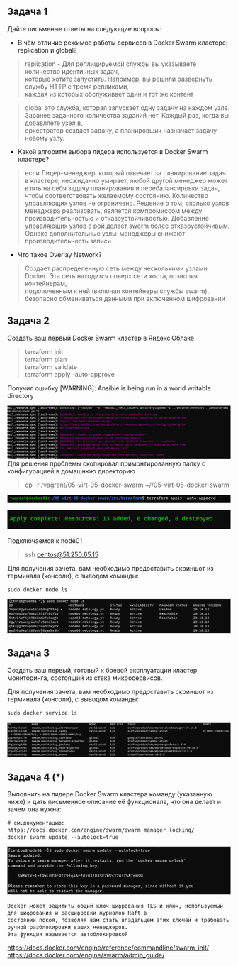 
## Задача 1

Дайте письменые ответы на следующие вопросы:

- В чём отличие режимов работы сервисов в Docker Swarm кластере: replication и global?
>replication -   Для реплицируемой службы вы указываете количество идентичных задач,  
> которые хотите запустить. Например, вы решили развернуть службу HTTP с тремя репликами,  
> каждая из которых обслуживает один и тот же контент
 
> global  это служба, которая запускает одну задачу на каждом узле.  
> Заранее заданного количества заданий нет. Каждый раз, когда вы добавляете узел в,  
> оркестратор создает задачу, а планировщик назначает задачу новому узлу.

- Какой алгоритм выбора лидера используется в Docker Swarm кластере?
>если Лидер-менеджер, который отвечает за планирование задач в кластере, неожиданно умирает,
любой другой менеджер может взять на себя задачу планирования и перебалансировки задач, 
чтобы соответствовать желаемому состоянию.
> Количество управляющих узлов не ограничено. Решение о том, сколько узлов менеджера реализовать,
> является компромиссом между производительностью и отказоустойчивостью. Добавление управляющих узлов в рой делает 
> sworm более отказоустойчивым.
> Однако дополнительные узлы-менеджеры снижают производительность записи

- Что такое Overlay Network?
>Создает распределенную сеть между несколькими узлами Docker. Эта сеть находится поверх сети хоста, позволяя контейнерам,   
> подключенным к ней (включая контейнеры службы swarm), безопасно обмениваться данными при включенном шифровании

## Задача 2

Создать ваш первый Docker Swarm кластер в Яндекс.Облаке 
>terraform init  
>terraform plan  
> terraform validate  
> terraform apply -auto-approve

Получил ошибку 
[WARNING]: Ansible is being run in a world writable directory  
 
![img.png](img.png)
Для решения проблемы скопировал примонтированную папку с конфигурацией в домашнюю директорию  
>cp -r /vagrant/05-virt-05-docker-swarm ~//05-virt-05-docker-swarm   

![img_2.png](img_2.png)

![img_3.png](img_3.png)

Подключаемся к node01
>ssh centos@51.250.65.15  

Для получения зачета, вам необходимо предоставить скриншот из терминала (консоли), с выводом команды:
```
sudo docker node ls
```
![img_4.png](img_4.png)
## Задача 3

Создать ваш первый, готовый к боевой эксплуатации кластер мониторинга, состоящий из стека микросервисов.

Для получения зачета, вам необходимо предоставить скриншот из терминала (консоли), с выводом команды:
```
sudo docker service ls
```
![img_5.png](img_5.png)
## Задача 4 (*)

Выполнить на лидере Docker Swarm кластера команду (указанную ниже) и дать письменное описание её функционала, что она делает и зачем она нужна:
```
# см.документацию: https://docs.docker.com/engine/swarm/swarm_manager_locking/
docker swarm update --autolock=true
```
![img_6.png](img_6.png)
```
Docker может защитить общий ключ шифрования TLS и ключ, используемый для шифрования и расшифровки журналов Raft в 
состоянии покоя, позволяя вам стать владельцем этих ключей и требовать ручной разблокировки ваших менеджеров.
Эта функция называется автоблокировкой 
```


https://docs.docker.com/engine/reference/commandline/swarm_init/   
https://docs.docker.com/engine/swarm/admin_guide/

